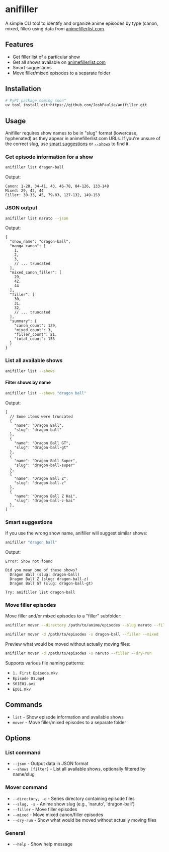 # anifiller

A simple CLI tool to identify and organize anime episodes by type (canon, mixed, filler) using data from [animefillerlist.com](https://www.animefillerlist.com).

## Features

- Get filler list of a particular show
- Get all shows available on [animefillerlist.com](https://www.animefillerlist.com)
- Smart suggestions
- Move filler/mixed episodes to a separate folder

## Installation

```bash
# PyPI package coming soon™
uv tool install git+https://github.com/JoshPaulie/anifiller.git
```

## Usage

Anifiller requires show names to be in "slug" format (lowercase, hyphenated) as they appear in animefillerlist.com URLs. If you're unsure of the correct slug, use [smart suggestions](#smart-suggestions) or [`--shows`](#filter-shows-by-name) to find it.

### Get episode information for a show

```bash
anifiller list dragon-ball
```

Output:
```
Canon: 1-28, 34-41, 43, 46-78, 84-126, 133-148
Mixed: 29, 42, 44
Filler: 30-33, 45, 79-83, 127-132, 149-153
```

### JSON output

```bash
anifiller list naruto --json
```

Output:

```jsonc
{
  "show_name": "dragon-ball",
  "manga_canon": [
    1,
    2,
    3,
    // ... truncated
  ],
  "mixed_canon_filler": [
    29,
    42,
    44
  ],
  "filler": [
    30,
    31,
    32,
    // ... truncated
  ],
  "summary": {
    "canon_count": 129,
    "mixed_count": 3,
    "filler_count": 21,
    "total_count": 153
  }
}
```

### List all available shows

```bash
anifiller list --shows
```

#### Filter shows by name

```bash
anifiller list --shows "dragon ball"
```

Output:
```jsonc
[
  // Some items were truncated
  {
    "name": "Dragon Ball",
    "slug": "dragon-ball"
  },
  {
    "name": "Dragon Ball GT",
    "slug": "dragon-ball-gt"
  },
  {
    "name": "Dragon Ball Super",
    "slug": "dragon-ball-super"
  },
  {
    "name": "Dragon Ball Z",
    "slug": "dragon-ball-z"
  },
  {
    "name": "Dragon Ball Z Kai",
    "slug": "dragon-ball-z-kai"
  },
]

```

### Smart suggestions

If you use the wrong show name, anifiller will suggest similar shows:

```bash
anifiller "dragon ball"
```

Output:
```
Error: Show not found

Did you mean one of these shows?
  Dragon Ball (slug: dragon-ball)
  Dragon Ball Z (slug: dragon-ball-z)
  Dragon Ball GT (slug: dragon-ball-gt)

Try: anifiller list dragon-ball
```

### Move filler episodes

Move filler and/or mixed episodes to a "filler" subfolder:

```bash
anifiller mover --directory /path/to/anime/episodes --slug naruto --filler
```

```bash
anifiller mover -d /path/to/episodes -s dragon-ball --filler --mixed
```

Preview what would be moved without actually moving files:

```bash
anifiller mover -d /path/to/episodes -s naruto --filler --dry-run
```

Supports various file naming patterns:
- `1. First Episode.mkv`
- `Episode 01.mp4`
- `S01E01.avi`
- `Ep01.mkv`

## Commands

- `list` - Show episode information and available shows
- `mover` - Move filler/mixed episodes to a separate folder

## Options

### List command
- `--json` - Output data in JSON format
- `--shows [filter]` - List all available shows, optionally filtered by name/slug

### Mover command
- `--directory, -d` - Series directory containing episode files
- `--slug, -s` - Anime show slug (e.g., 'naruto', 'dragon-ball')
- `--filler` - Move filler episodes
- `--mixed` - Move mixed canon/filler episodes
- `--dry-run` - Show what would be moved without actually moving files

### General
- `--help` - Show help message
